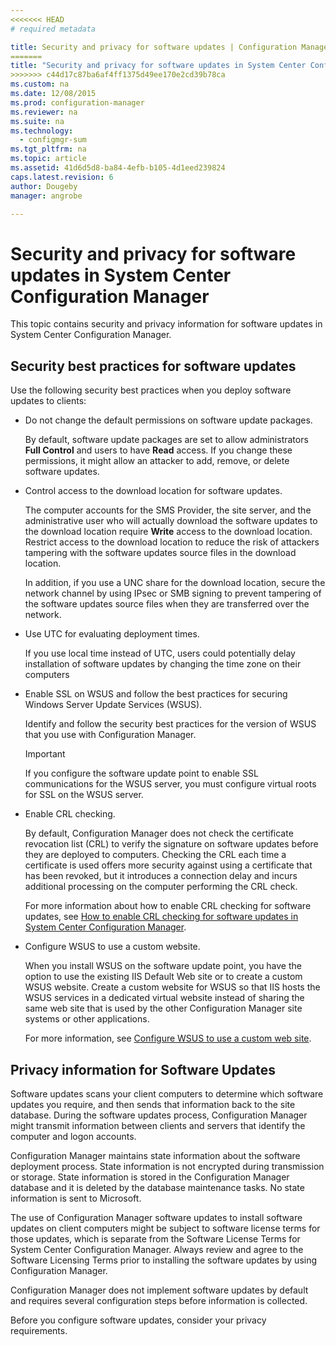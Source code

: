 ```yaml
---
<<<<<<< HEAD
# required metadata

title: Security and privacy for software updates | Configuration Manager
=======
title: "Security and privacy for software updates in System Center Configuration Manager"
>>>>>>> c44d17c87ba6af4ff1375d49ee170e2cd39b78ca
ms.custom: na
ms.date: 12/08/2015
ms.prod: configuration-manager
ms.reviewer: na
ms.suite: na
ms.technology:
  - configmgr-sum
ms.tgt_pltfrm: na
ms.topic: article
ms.assetid: 41d6d5d8-ba84-4efb-b105-4d1eed239824
caps.latest.revision: 6
author: Dougebymanager: angrobe

---
```

# Security and privacy for software updates in System Center Configuration Manager
This topic contains security and privacy information for software updates in System Center Configuration Manager.  

##  <a name="BKMK_Security_HardwareInventory"></a> Security best practices for software updates  
 Use the following security best practices when you deploy software updates to clients:  

-   Do not change the default permissions on software update packages.  

     By default, software update packages are set to allow administrators **Full Control** and users to have **Read** access. If you change these permissions, it might allow an attacker to add, remove, or delete software updates.  

-   Control access to the download location for software updates.  

     The computer accounts for the SMS Provider, the site server, and the administrative user who will actually download the software updates to the download location require **Write** access to the download location. Restrict access to the download location to reduce the risk of attackers tampering with the software updates source files in the download location.  

     In addition, if you use a UNC share for the download location, secure the network channel by using IPsec or SMB signing to prevent tampering of the software updates source files when they are transferred over the network.  

-   Use UTC for evaluating deployment times.  

     If you use local time instead of UTC, users could potentially delay installation of software updates by changing the time zone on their computers  

-   Enable SSL on WSUS and follow the best practices for securing Windows Server Update Services (WSUS).  

     Identify and follow the security best practices for the version of WSUS that you use with Configuration Manager.  

    > [!IMPORTANT]  
    >  If you configure the software update point to enable SSL communications for the WSUS server, you must configure virtual roots for SSL on the WSUS server.  

-   Enable CRL checking.  

     By default, Configuration Manager does not check the certificate revocation list (CRL) to verify the signature on software updates before they are deployed to computers. Checking the CRL each time a certificate is used offers more security against using a certificate that has been revoked, but it introduces a connection delay and incurs additional processing on the computer performing the CRL check.  

     For more information about how to enable CRL checking for software updates, see [How to enable CRL checking for software updates in System Center Configuration Manager](../../sum/plan-design/enable-crl-checking-for-software-updates.md).  

-   Configure WSUS to use a custom website.  

     When you install WSUS on the software update point, you have the option to use the existing IIS Default Web site or to create a custom WSUS website. Create a custom website for WSUS so that IIS hosts the WSUS services in a dedicated virtual website instead of sharing the same web site that is used by the other Configuration Manager site systems or other applications.  

     For more information, see [Configure WSUS to use a custom web site](../../sum/plan-design/plan-for-software-updates.md#BKMK_CustomWebSite).  

##  <a name="BKMK_Privacy_HardwareInventory"></a> Privacy information for Software Updates  
 Software updates scans your client computers to determine which software updates you require, and then sends that information back to the site database. During the software updates process, Configuration Manager might transmit information between clients and servers that identify the computer and logon accounts.  

 Configuration Manager maintains state information about the software deployment process. State information is not encrypted during transmission or storage. State information is stored in the Configuration Manager database and it is deleted by the database maintenance tasks. No state information is sent to Microsoft.  

 The use of Configuration Manager software updates to install software updates on client computers might be subject to software license terms for those updates, which is separate from the Software License Terms for System Center Configuration Manager. Always review and agree to the Software Licensing Terms prior to installing the software updates by using Configuration Manager.  

 Configuration Manager does not implement software updates by default and requires several configuration steps before information is collected.  

 Before you configure software updates, consider your privacy requirements.  

